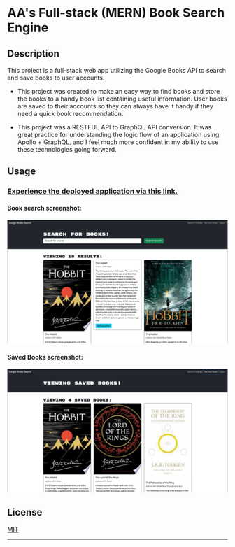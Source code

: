 # AA's Full-stack (MERN) Book Search Engine

## Description

This project is a full-stack web app utilizing the Google Books API to search and save books to user accounts.

- This project was created to make an easy way to find books and store the books to a handy book list containing useful information. User books are saved to their accounts so they can always have it handy if they need a quick book recommendation.

- This project was a RESTFUL API to GraphQL API conversion. It was great practice for understanding the logic flow of an application using Apollo + GraphQL, and I feel much more confident in my ability to use these technologies going forward.  

## Usage

### [Experience the deployed application via this link.]()

#### Book search screenshot:

![Book Search Screenshot](assets/book-search-sc-1.jpg)


#### Saved Books screenshot:

![Saved Books Screenshot](assets/book-search-sc-2.jpg)


## License

[MIT](./LICENSE)

---
